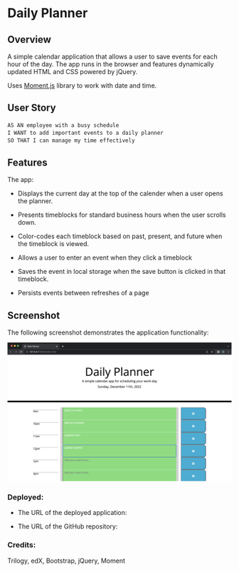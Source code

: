 # Daily Planner

## Overview

A simple calendar application that allows a user to save events for each hour of the day. The app runs in the browser and features dynamically updated HTML and CSS powered by jQuery.

Uses [Moment.js](https://momentjs.com/) library to work with date and time.

## User Story

```md
AS AN employee with a busy schedule
I WANT to add important events to a daily planner
SO THAT I can manage my time effectively
```

## Features

The app:

- Displays the current day at the top of the calender when a user opens the planner.

- Presents timeblocks for standard business hours when the user scrolls down.

- Color-codes each timeblock based on past, present, and future when the timeblock is viewed.

- Allows a user to enter an event when they click a timeblock

- Saves the event in local storage when the save button is clicked in that timeblock.

- Persists events between refreshes of a page

## Screenshot

The following screenshot demonstrates the application functionality:

![Screenshot of the color-coded calendar and edits the events.](./assets/images/Screenshot.png)

### Deployed:

- The URL of the deployed application:

- The URL of the GitHub repository:

### Credits:

Trilogy, edX, Bootstrap, jQuery, Moment
